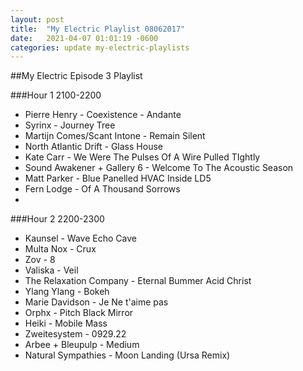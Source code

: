 ```yaml
---
layout: post
title:  "My Electric Playlist 08062017"
date:   2021-04-07 01:01:19 -0600
categories: update my-electric-playlists
---
```

##My Electric Episode 3 Playlist

###Hour 1 2100-2200
* Pierre Henry - Coexistence - Andante
* Syrinx - Journey Tree
* Martijn Comes/Scant Intone - Remain Silent
* North Atlantic Drift - Glass House
* Kate Carr - We Were The Pulses Of A Wire Pulled TIghtly
* Sound Awakener + Gallery 6 - Welcome To The Acoustic Season
* Matt Parker - Blue Panelled HVAC Inside LD5
* Fern Lodge - Of A Thousand Sorrows
* 
###Hour 2 2200-2300
* Kaunsel - Wave Echo Cave
* Multa Nox - Crux
* Zov - 8
* Valiska - Veil
* The Relaxation Company - Eternal Bummer Acid Christ 
* Ylang Ylang - Bokeh
* Marie Davidson - Je Ne t'aime pas
* Orphx - Pitch Black Mirror
* Heiki - Mobile Mass
* Zweitesystem - 0929.22
* Arbee + Bleupulp - Medium
* Natural Sympathies - Moon Landing (Ursa Remix) 
